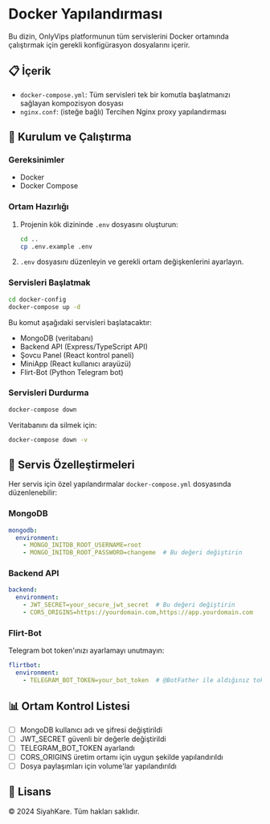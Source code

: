 # Docker Yapılandırması

Bu dizin, OnlyVips platformunun tüm servislerini Docker ortamında çalıştırmak için gerekli konfigürasyon dosyalarını içerir.

## 📋 İçerik

- `docker-compose.yml`: Tüm servisleri tek bir komutla başlatmanızı sağlayan kompozisyon dosyası
- `nginx.conf`: (isteğe bağlı) Tercihen Nginx proxy yapılandırması

## 🚀 Kurulum ve Çalıştırma

### Gereksinimler

- Docker
- Docker Compose

### Ortam Hazırlığı

1. Projenin kök dizininde `.env` dosyasını oluşturun:
   ```bash
   cd ..
   cp .env.example .env
   ```

2. `.env` dosyasını düzenleyin ve gerekli ortam değişkenlerini ayarlayın.

### Servisleri Başlatmak

```bash
cd docker-config
docker-compose up -d
```

Bu komut aşağıdaki servisleri başlatacaktır:
- MongoDB (veritabanı)
- Backend API (Express/TypeScript API)
- Şovcu Panel (React kontrol paneli)
- MiniApp (React kullanıcı arayüzü)
- Flirt-Bot (Python Telegram bot)

### Servisleri Durdurma

```bash
docker-compose down
```

Veritabanını da silmek için:
```bash
docker-compose down -v
```

## 🔄 Servis Özelleştirmeleri

Her servis için özel yapılandırmalar `docker-compose.yml` dosyasında düzenlenebilir:

### MongoDB

```yaml
mongodb:
  environment:
    - MONGO_INITDB_ROOT_USERNAME=root
    - MONGO_INITDB_ROOT_PASSWORD=changeme  # Bu değeri değiştirin
```

### Backend API

```yaml
backend:
  environment:
    - JWT_SECRET=your_secure_jwt_secret  # Bu değeri değiştirin
    - CORS_ORIGINS=https://yourdomain.com,https://app.yourdomain.com
```

### Flirt-Bot

Telegram bot token'ınızı ayarlamayı unutmayın:

```yaml
flirtbot:
  environment:
    - TELEGRAM_BOT_TOKEN=your_bot_token  # @BotFather ile aldığınız token
```

## 📊 Ortam Kontrol Listesi

- [ ] MongoDB kullanıcı adı ve şifresi değiştirildi
- [ ] JWT_SECRET güvenli bir değerle değiştirildi
- [ ] TELEGRAM_BOT_TOKEN ayarlandı
- [ ] CORS_ORIGINS üretim ortamı için uygun şekilde yapılandırıldı
- [ ] Dosya paylaşımları için volume'lar yapılandırıldı

## 📄 Lisans

© 2024 SiyahKare. Tüm hakları saklıdır.